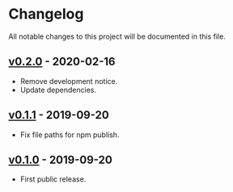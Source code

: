 # Changelog

All notable changes to this project will be documented in this file.

## [v0.2.0] - 2020-02-16

- Remove development notice.
- Update dependencies.

## [v0.1.1] - 2019-09-20

- Fix file paths for npm publish.

## [v0.1.0] - 2019-09-20

- First public release.

<!-- Tag Links -->
[v0.2.0]: https://github.com/jmlntw/google-supported-domains/releases/tag/v0.2.0
[v0.1.1]: https://github.com/jmlntw/google-supported-domains/releases/tag/v0.1.1
[v0.1.0]: https://github.com/jmlntw/google-supported-domains/releases/tag/v0.1.0
